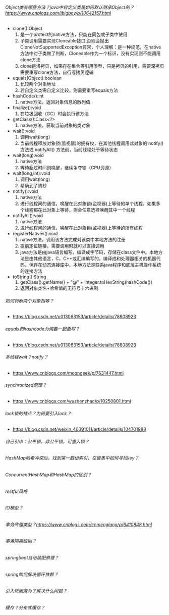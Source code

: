 ###### Object类有哪些方法？java中自定义类是如何默认继承Object的？https://www.cnblogs.com/ibigboy/p/10642157.html
- clone():Object
  1. 是一个protect的native方法，只能在同包或子类中使用
  2. 子类调用需要实现Cloneable接口,否则会抛出CloneNotSupportedException异常，个人理解：是一种规范，在native方法中对子类做了判断，Cloneable作为一个标识，没有实现则不能调用clone方法
  3. clone是浅拷贝，如果存在集合等引用类型，只是拷贝的引用，需要深拷贝需要重写clone方法，自行写拷贝逻辑
- equals(Object):boolean
  1. 比较两个对象地址
  2. 若自定义类需自定义比较，则需要重写equals方法
- hashCode():int
  1. native方法，返回对象信息的散列值
- finalize():void
  1. 在垃圾回收（GC）时会执行该方法
- getClass():Class<?>
  1. native方法，获取当前对象的类对象
- wait():void
  1. 调用wait(long)
  2. 当前线程释放对象锁(监视器)的拥有权，在其他线程调用此对象的 notify() 方法或 notifyAll() 方法前，当前线程处于等待状态
- wait(long):void
  1. native方法
  2. 等待超过时间则唤醒，继续争夺锁（CPU资源）
- wait(long,int):void
  1. 调用wait(long)
  2. 精确到了纳秒
- notify():void
  1. native方法
  2. 进行线程间的通信，唤醒在此对象锁(监视器)上等待的单个线程。如果多个线程都在此对象上等待，则会任意选择唤醒其中一个线程
- notifyAll():void
  1. native方法
  2. 进行线程间的通信，唤醒在此对象锁(监视器)上等待的所有线程
- registerNatives():void
  1. native方法，调用该方法完成对该类中本地方法的注册
  2. 提前定位链接，需要调用时就可以直接调用
  3. java方法是由java语言编写，编译成字节码，存储在class文件中。本地方法是由其他语言，C，C++或汇编编写的，编译成和处理器相关的机器代码，保存在动态连接库中，本地方法是联系java程序和底层主机操作系统的连接方法
- toString():String
  1. getClass().getName() + "@" + Integer.toHexString(hashCode())
  2. 返回对象类名+哈希值的无符号十六进制
###### 如何判断两个对象相等？
- https://blog.csdn.net/u013063153/article/details/78808923
###### equals和hashcode为何要一起重写？
- https://blog.csdn.net/u013063153/article/details/78808923
###### 多线程wait？notify？
- https://www.cnblogs.com/moongeek/p/7631447.html
###### synchronized原理？
- https://www.cnblogs.com/wuzhenzhao/p/10250801.html
###### lock锁的特点？为何要引入lock？
- https://blog.csdn.net/weixin_40391011/article/details/104701988
###### 自己引申：公平锁，非公平锁，可重入锁？
###### HashMap哈希冲突后，找到某一数组索引，在链表中如何寻找key？
###### ConcurrentHashMap和HashMap的区别？
###### restful风格
###### IO模型？
###### 事务传播类型？https://www.cnblogs.com/cnmenglang/p/6410848.html
###### 事务隔离级别？
###### springboot自动装配原理？
###### spring如何解决循环依赖？
###### 引入微服务为了解决什么问题？
###### 缓存？分布式缓存？

